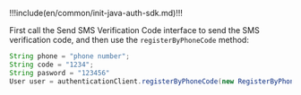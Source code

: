 !!!include(en/common/init-java-auth-sdk.md)!!!

First call the Send SMS Verification Code interface to send the SMS verification code, and then use the `registerByPhoneCode` method:

```java
String phone = "phone number";
String code = "1234";
String pasword = "123456"
User user = authenticationClient.registerByPhoneCode(new RegisterByPhoneCodeInput(phone, code).withPassword(password)).execute();
```
